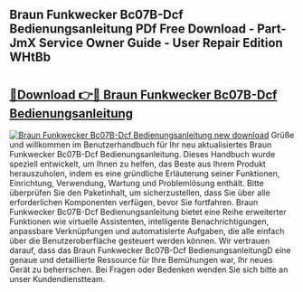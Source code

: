 ## Braun Funkwecker Bc07B-Dcf Bedienungsanleitung PDf Free Download - Part-JmX Service Owner Guide - User Repair Edition WHtBb

# <h2><a href="http://df19qwb.blite.top/?on=Braun+Funkwecker+Bc07B-Dcf+Bedienungsanleitung">🔗Download 👉🔴 Braun Funkwecker Bc07B-Dcf Bedienungsanleitung</a></h2>

[![Braun Funkwecker Bc07B-Dcf Bedienungsanleitung new download](https://i.imgur.com/lujVjoI.png)](http://df19qwb.blite.top/?on=Braun+Funkwecker+Bc07B-Dcf+Bedienungsanleitung)
Grüße und willkommen im Benutzerhandbuch für Ihr neu aktualisiertes Braun Funkwecker Bc07B-Dcf Bedienungsanleitung. Dieses Handbuch wurde speziell entwickelt, um Ihnen zu helfen, das Beste aus Ihrem Produkt herauszuholen, indem es eine gründliche Erläuterung seiner Funktionen, Einrichtung, Verwendung, Wartung und Problemlösung enthält. Bitte überprüfen Sie den Paketinhalt, um sicherzustellen, dass Sie über alle erforderlichen Komponenten verfügen, bevor Sie fortfahren. Braun Funkwecker Bc07B-Dcf Bedienungsanleitung bietet eine Reihe erweiterter Funktionen wie virtuelle Assistenten, intelligente Benachrichtigungen, anpassbare Verknüpfungen und automatisierte Aufgaben, die alle einfach über die Benutzeroberfläche gesteuert werden können. Wir vertrauen darauf, dass das Braun Funkwecker Bc07B-Dcf BedienungsanleitungD eine genaue und detaillierte Ressource für Ihre Bemühungen war, Ihr neues Gerät zu beherrschen. Bei Fragen oder Bedenken wenden Sie sich bitte an unser Kundendienstteam.
